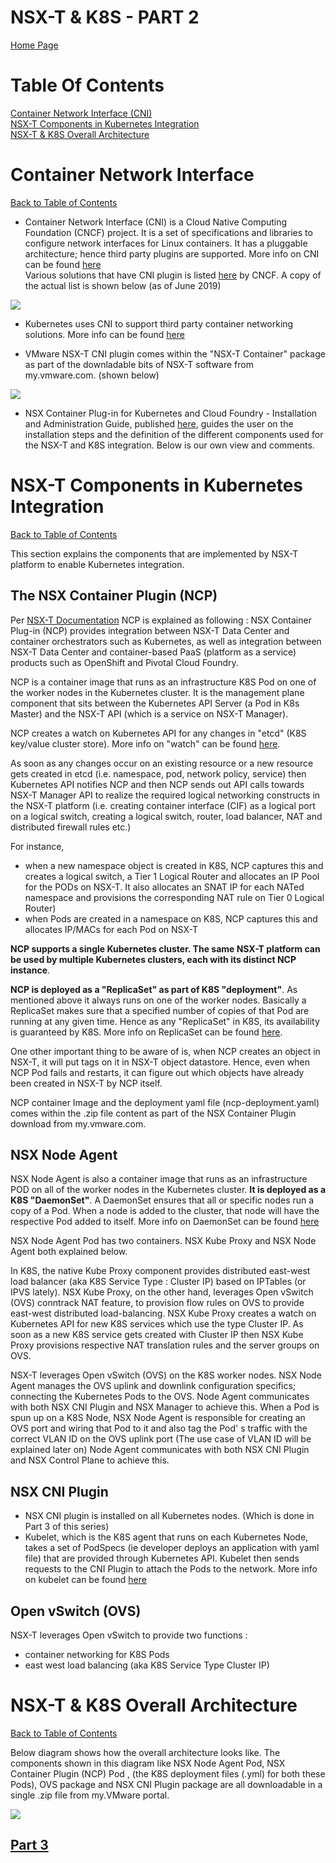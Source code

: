 # NSX-T & K8S - PART 2
[Home Page](https://github.com/dumlutimuralp/nsx-t-k8s)

# Table Of Contents

[Container Network Interface (CNI)](#Container-Network-Interface)  
[NSX-T Components in Kubernetes Integration](#NSX-T-Components-in-Kubernetes-Integration)  
[NSX-T & K8S Overall Architecture](#NSX-T-&-K8S-Overall-Architecture)

# Container Network Interface
[Back to Table of Contents](#Table-Of-Contents)

* Container Network Interface (CNI) is a Cloud Native Computing Foundation (CNCF) project. It is a set of specifications and libraries to configure network interfaces for Linux containers. It has a pluggable architecture; hence third party plugins are supported. More info on CNI can be found [here](https://github.com/containernetworking/cni)   
Various solutions that have CNI plugin is listed [here](https://landscape.cncf.io/category=cloud-native-network&format=card-mode&grouping=category) by CNCF. A copy of the actual list is shown below (as of June 2019)

![](2019-06-01-23-30-51.png)

* Kubernetes uses CNI to support third party container networking solutions. More info can be found [here](https://kubernetes.io/docs/concepts/extend-kubernetes/compute-storage-net/network-plugins/#network-plugin-requirements) 

* VMware NSX-T CNI plugin comes within the "NSX-T Container" package as part of the downladable bits of NSX-T software from my.vmware.com. (shown below)

![](2019-06-02-16-06-42.png)

* NSX Container Plug-in for Kubernetes and Cloud Foundry - Installation and Administration Guide, published [here](https://docs.vmware.com/en/VMware-NSX-T-Data-Center/index.html), guides the user on the installation steps and the definition of the different components used for the NSX-T and K8S integration. Below is our own view and comments. 

# NSX-T Components in Kubernetes Integration
[Back to Table of Contents](#Table-Of-Contents)

This section explains the components that are implemented by NSX-T platform to enable Kubernetes integration. 

##  The NSX Container Plugin (NCP) 

Per [NSX-T Documentation](https://docs.vmware.com/en/VMware-NSX-T-Data-Center/2.4/com.vmware.nsxt.ncp_kubernetes.doc/GUID-52A92986-0FDF-43A5-A7BB-C037889F7559.html) NCP is explained as following : NSX Container Plug-in (NCP) provides integration between NSX-T Data Center and container orchestrators such as Kubernetes, as well as integration between NSX-T Data Center and container-based PaaS (platform as a service) products such as OpenShift and Pivotal Cloud Foundry.

NCP is a container image that runs as an infrastructure K8S Pod on one of the worker nodes in the Kubernetes cluster. It is the management plane component that sits between the Kubernetes API Server (a Pod in K8s Master) and the NSX-T API (which is a service on NSX-T Manager). 

NCP creates a watch on Kubernetes API for any changes in "etcd" (K8S key/value cluster store). More info on "watch" can be found [here](https://kubernetes.io/docs/reference/using-api/api-concepts/#efficient-detection-of-changes).

As soon as any changes occur on an existing resource or a new resource gets created in etcd (i.e. namespace, pod, network policy, service) then Kubernetes API notifies NCP and then NCP sends out API calls towards NSX-T Manager API to realize the required logical networking constructs in the NSX-T platform (i.e. creating container interface (CIF) as a logical port on a logical switch, creating a logical switch, router, load balancer, NAT and distributed firewall rules etc.) 

For instance, 

- when a new namespace object is created in K8S, NCP captures this and creates a logical switch, a Tier 1 Logical Router and allocates an IP Pool for the PODs on NSX-T. It also allocates an SNAT IP for each NATed namespace and provisions the corresponding NAT rule on Tier 0 Logical Router)
- when Pods are created in a namespace on K8S, NCP captures this and allocates IP/MACs for each Pod on NSX-T

**NCP supports a single Kubernetes cluster. The same NSX-T platform can be used by multiple Kubernetes clusters, each with its distinct NCP instance**.

**NCP is deployed as a "ReplicaSet" as part of K8S "deployment"**. As mentioned above it always runs on one of the worker nodes.  Basically a ReplicaSet makes sure that a specified number of copies of that Pod are running at any given time. Hence as any "ReplicaSet" in K8S, its availability is guaranteed by K8S. More info on ReplicaSet can be found [here](https://kubernetes.io/docs/concepts/workloads/controllers/replicaset/).

One other important thing to be aware of is, when NCP creates an object in NSX-T, it will put tags on it in NSX-T object datastore. Hence, even when NCP Pod fails and restarts, it can figure out which objects have already been created in NSX-T by NCP itself.

NCP container Image and the deployment yaml file (ncp-deployment.yaml) comes within the .zip file content as part of the NSX Container Plugin download from my.vmware.com.
 
## NSX Node Agent 

NSX Node Agent is also a container image that runs as an infrastructure POD on all of the worker nodes in the Kubernetes cluster. **It is deployed as a K8S "DaemonSet"**.  A DaemonSet ensures that all or specific nodes run a copy of a Pod. When a node is added to the cluster, that node will have the respective Pod added to itself. More info on DaemonSet can be found [here](https://kubernetes.io/docs/concepts/workloads/controllers/daemonset/)

NSX Node Agent Pod has two containers. NSX Kube Proxy and NSX Node Agent both explained below.   
      
In K8S, the native Kube Proxy component provides distributed east-west load balancer (aka K8S Service Type : Cluster IP) based on IPTables (or IPVS lately). NSX Kube Proxy, on the other hand, leverages Open vSwitch (OVS) conntrack NAT feature, to provision flow rules on OVS to provide east-west distributed load-balancing. NSX Kube Proxy creates a watch on Kubernetes API for new K8S services which use the type Cluster IP. As soon as a new K8S service gets created with Cluster IP then NSX Kube Proxy provisions respective NAT translation rules and the server groups on OVS.  

NSX-T leverages Open vSwitch (OVS) on the K8S worker nodes. NSX Node Agent manages the OVS uplink and downlink configuration specifics; connecting the Kubernetes Pods to the OVS. Node Agent communicates with both NSX CNI Plugin and NSX Manager to achieve this. When a Pod is spun up on a K8S Node, NSX Node Agent is responsible for creating an OVS port and wiring that Pod to it and also tag the Pod' s traffic with the correct VLAN ID on the OVS uplink port (The use case of VLAN ID will be explained later on) Node Agent communicates with both NSX CNI Plugin and NSX Control Plane to achieve this.

## NSX CNI Plugin

* NSX CNI plugin is installed on all Kubernetes nodes. (Which is done in Part 3 of this series) 
* Kubelet, which is the K8S agent that runs on each Kubernetes Node, takes a set of PodSpecs (ie developer deploys an application with yaml file) that are provided through Kubernetes API. Kubelet then sends requests to the CNI Plugin to attach the Pods to the network. More info on kubelet can be found [here](https://kubernetes.io/docs/reference/command-line-tools-reference/kubelet/)

## Open vSwitch (OVS)

NSX-T leverages Open vSwitch to provide two functions : 
- container networking for K8S Pods
- east west load balancing (aka K8S Service Type Cluster IP)

# NSX-T & K8S Overall Architecture
[Back to Table of Contents](#Table-Of-Contents)

Below diagram shows how the overall architecture looks like. The components shown in this diagram like NSX Node Agent Pod, NSX Container Plugin (NCP) Pod , (the K8S deployment files (.yml) for both these Pods), OVS package and NSX CNI Plugin package are all downloadable in a single .zip file from my.VMware portal.

![](Architecture.png)

## [Part 3](https://github.com/dumlutimuralp/nsx-t-k8s/blob/master/Part%203/README.md)

